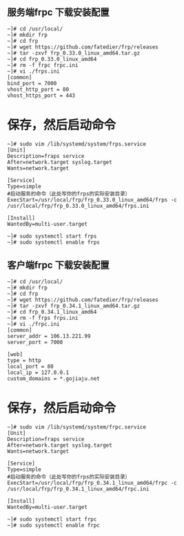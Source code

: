 <!--
 * @Author: King
 * @Date: 2020-09-07 16:43:14
 * @LastEditTime: 2020-10-13 09:54:19
 * @FilePath: \document\linux\frpc.md
-->
<!--
 * @Author: King
 * @Date: 2020-09-07 16:43:14
 * @LastEditTime: 2020-10-13 09:52:40
 * @FilePath: \document\linux\frpc.md
-->
## 服务端frpc 下载安装配置
```
~]# cd /usr/local/
~]# mkdir frp
~]# cd frp
~]# wget https://github.com/fatedier/frp/releases
~]# tar -zxvf frp_0.33.0_linux_amd64.tar.gz
~]# cd frp_0.33.0_linux_amd64
~]# rm -f frpc frpc.ini
~]# vi ./frps.ini
[common]
bind_port = 7000
vhost_http_port = 80
vhost_https_port = 443
```

# 保存，然后启动命令
```
~]# sudo vim /lib/systemd/system/frps.service
[Unit]
Description=fraps service
After=network.target syslog.target
Wants=network.target

[Service]
Type=simple
#启动服务的命令（此处写你的frps的实际安装目录）
ExecStart=/usr/local/frp/frp_0.33.0_linux_amd64/frps -c /usr/local/frp/frp_0.33.0_linux_amd64/frps.ini

[Install]
WantedBy=multi-user.target

~]# sudo systemctl start frps
~]# sudo systemctl enable frps
```

## 客户端frpc 下载安装配置
```
~]# cd /usr/local/
~]# mkdir frp
~]# cd frp
~]# wget https://github.com/fatedier/frp/releases
~]# tar -zxvf frp_0.34.1_linux_amd64.tar.gz
~]# cd frp_0.34.1_linux_amd64
~]# rm -f frps frps.ini
~]# vi ./frpc.ini
[common]
server_addr = 106.13.221.99
server_port = 7000

[web]
type = http
local_port = 80
local_ip = 127.0.0.1
custom_domains = *.gojiaju.net

```

# 保存，然后启动命令
```
~]# sudo vim /lib/systemd/system/frpc.service
[Unit]
Description=fraps service
After=network.target syslog.target
Wants=network.target

[Service]
Type=simple
#启动服务的命令（此处写你的frps的实际安装目录）
ExecStart=/usr/local/frp/frp_0.34.1_linux_amd64/frpc -c /usr/local/frp/frp_0.34.1_linux_amd64/frpc.ini

[Install]
WantedBy=multi-user.target

~]# sudo systemctl start frpc
~]# sudo systemctl enable frpc
```